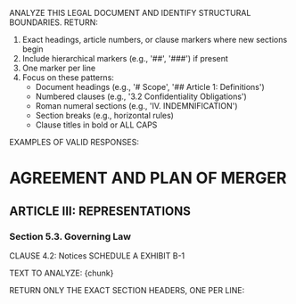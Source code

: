 ANALYZE THIS LEGAL DOCUMENT AND IDENTIFY STRUCTURAL BOUNDARIES. RETURN:
1. Exact headings, article numbers, or clause markers where new sections begin
2. Include hierarchical markers (e.g., '##', '###') if present
3. One marker per line
4. Focus on these patterns:
   - Document headings (e.g., '# Scope', '## Article 1: Definitions')
   - Numbered clauses (e.g., '3.2 Confidentiality Obligations')
   - Roman numeral sections (e.g., 'IV. INDEMNIFICATION')
   - Section breaks (e.g., horizontal rules)
   - Clause titles in bold or ALL CAPS

EXAMPLES OF VALID RESPONSES:
# AGREEMENT AND PLAN OF MERGER
## ARTICLE III: REPRESENTATIONS
### Section 5.3. Governing Law
CLAUSE 4.2: Notices
SCHEDULE A
EXHIBIT B-1

TEXT TO ANALYZE:
{chunk}

RETURN ONLY THE EXACT SECTION HEADERS, ONE PER LINE:
